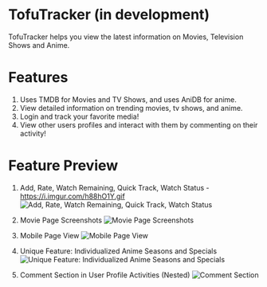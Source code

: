 # TofuTracker (in development)

TofuTracker helps you view the latest information on Movies, Television Shows and Anime.

# Features

1. Uses TMDB for Movies and TV Shows, and uses AniDB for anime.
2. View detailed information on trending movies, tv shows, and anime.
3. Login and track your favorite media!
4. View other users profiles and interact with them by commenting on their activity!

# Feature Preview

1. Add, Rate, Watch Remaining, Quick Track, Watch Status - https://i.imgur.com/h88hO1Y.gif
   ![Add, Rate, Watch Remaining, Quick Track, Watch Status](https://i.imgur.com/h88hO1Y.gif)

2. Movie Page Screenshots
   ![Movie Page Screenshots](https://cdn.imgchest.com/files/j7mmcxq3r37.jpg)

3. Mobile Page View
   ![Mobile Page View](https://i.imgur.com/JnizVfw.gif)

4. Unique Feature: Individualized Anime Seasons and Specials
   ![Unique Feature: Individualized Anime Seasons and Specials](https://i.imgur.com/M2MmSY3.png)

5. Comment Section in User Profile Activities (Nested)
   ![Comment Section](https://i.imgur.com/HtCShJY.gif)
